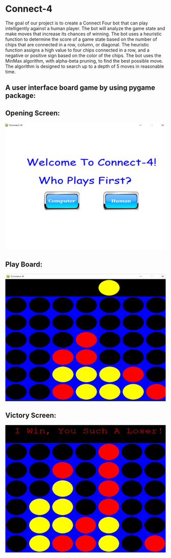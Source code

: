 # Connect-4

The goal of our project is to create a Connect Four bot that can play intelligently against a human player. 
The bot will analyze the game state and make moves that increase its chances of winning. The bot uses a heuristic function to determine the score of a game state based on the number of chips that are connected in a row, column, or diagonal. The heuristic function assigns a high value to four chips connected in a row, and a negative or positive sign based on the color of the chips. 
The bot uses the MinMax algorithm, with alpha-beta pruning, to find the best possible move. 
The algorithm is designed to search up to a depth of 5 moves in reasonable time.

## A user interface board game by using pygame package:

## Opening Screen:

<p align="left">
  <img src= images_folder\1.png width="1200" title="hover text" height="400"
</p>

##  Play Board:
<p align="left">
  <img src=images_folder\2.png width="1200" title="hover text"  height="400"
</p>

##  Victory Screen:
<p align="left">
  <img src=images_folder\3.png width="1200" title="hover text"  height="400"
</p>

